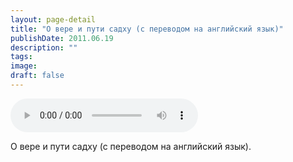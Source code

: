 ```yaml
---
layout: page-detail
title: "О вере и пути садху (с переводом на английский язык)"
publishDate: 2011.06.19
description: ""
tags:
image:
draft: false
---
```


<audio title="2011.06.19 - О вере и пути садху (с переводом на английский язык).mp3" src="/upload/iblock/8d4/8d4237fad3306a4fd444492e4ae0ab78.mp3" controls=""></audio>

 О вере и пути садху (с переводом на английский язык). 

  
